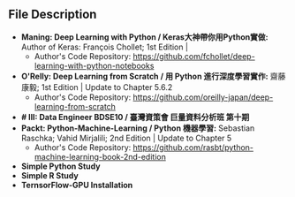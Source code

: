 ## File Description
* **Maning: Deep Learning with Python / Keras大神帶你用Python實做:** Author of Keras: François Chollet; 1st Edition |
  * Author's Code Repository: https://github.com/fchollet/deep-learning-with-python-notebooks
* **O'Relly: Deep Learning from Scratch / 用 Python 進行深度學習實作:** 齋藤康毅; 1st Edition | Update to Chapter 5.6.2
  * Author's Code Repository: https://github.com/oreilly-japan/deep-learning-from-scratch
* **# III: Data Engineer BDSE10 / 臺灣資策會 巨量資料分析班 第十期**
* **Packt: Python-Machine-Learning / Python 機器學習:** Sebastian Raschka; Vahid Mirjalili; 2nd Edition | Update to Chapter 5
  * Author's Code Repository: https://github.com/rasbt/python-machine-learning-book-2nd-edition
* **Simple Python Study**
* **Simple R Study**
* **TernsorFlow-GPU Installation**